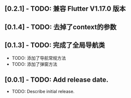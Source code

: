 ## [0.2.1] - TODO: 兼容 Flutter V1.17.0 版本

## [0.1.4] - TODO: 去掉了context的参数

## [0.1.3] - TODO: 完成了全局导航类

* TODO: 添加了导航常规方法
* TODO: 添加了弹窗方法

## [0.0.1] - TODO: Add release date.

* TODO: Describe initial release.

